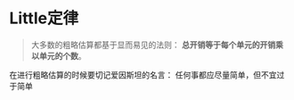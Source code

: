 # Little定律

> 大多数的粗略估算都基于显而易见的法则： **总开销等于每个单元的开销乘以单元的个数**。

在进行粗略估算的时候要切记爱因斯坦的名言：
	任何事都应尽量简单，但不宜过于简单
